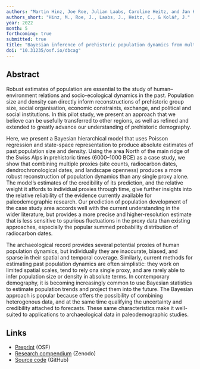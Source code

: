 ```yaml
---
authors: "Martin Hinz, Joe Roe, Julian Laabs, Caroline Heitz, and Jan Kolář"
authors_short: "Hinz, M., Roe, J., Laabs, J., Heitz, C., & Kolář, J."
year: 2022
month: 5
forthcoming: true
submitted: true
title: "Bayesian inference of prehistoric population dynamics from multiple proxies: a case study from the North of the Swiss Alps"
doi: "10.31235/osf.io/dbcag"
---
```


## Abstract

Robust estimates of population are essential to the study of human–environment relations and socio-ecological dynamics in the past. Population size and density can directly inform reconstructions of prehistoric group size, social organisation, economic constraints, exchange, and political and social institutions. In this pilot study, we present an approach that we believe can be usefully transferred to other regions, as well as refined and extended to greatly advance our understanding of prehistoric demography.

Here, we present a Bayesian hierarchical model that uses Poisson regression and state-space representation to produce absolute estimates of past population size and density. Using the area North of the main ridge of the Swiss Alps in prehistoric times (6000–1000 BCE) as a case study, we show that combining multiple proxies (site counts, radiocarbon dates, dendrochronological dates, and landscape openness) produces a more robust reconstruction of population dynamics than any single proxy alone. The model’s estimates of the credibility of its prediction, and the relative weight it affords to individual proxies through time, give further insights into the relative reliability of the evidence currently available for paleodemographic research. Our prediction of population development of the case study area accords well with the current understanding in the wider literature, but provides a more precise and higher-resolution estimate that is less sensitive to spurious fluctuations in the proxy data than existing approaches, especially the popular summed probability distribution of radiocarbon dates.

The archaeological record provides several potential proxies of human population dynamics, but individually they are inaccurate, biased, and sparse in their spatial and temporal coverage. Similarly, current methods for estimating past population dynamics are often simplistic: they work on limited spatial scales, tend to rely ona single proxy, and are rarely able to infer population size or density in absolute terms. In contemporary demography, it is becoming increasingly common to use Bayesian statistics to estimate population trends and project them into the future. The Bayesian approach is popular because offers the possibility of combining heterogenous data, and at the same time qualifying the uncertainty and credibility attached to forecasts. These same characteristics make it well-suited to applications to archaeological data in paleodemographic studies.

## Links

* [Preprint](https://osf.io/preprints/socarxiv/dbcag/) (OSF)
* [Research compendium](https://doi.org/10.5281/zenodo.6594497) (Zenodo)
* [Source code](https://github.com/MartinHinz/bayesian.demographic.reconstruction.2022) (GitHub)
